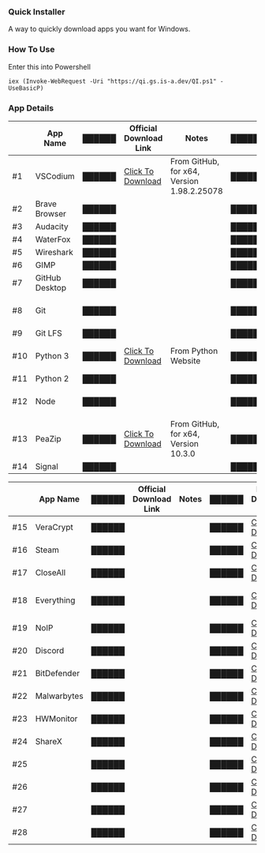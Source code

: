 ### Quick Installer
A way to quickly download apps you want for Windows.
 
### How To Use
Enter this into Powershell

    iex (Invoke-WebRequest -Uri "https://qi.gs.is-a.dev/QI.ps1" -UseBasicP)

### App Details
|     | App Name       | ██████ | Official Download Link                                                                                                          | Notes                                      | ██████ | Backup Download Link                                                | Notes                         |
|-----|----------------|--------|---------------------------------------------------------------------------------------------------------------------------------|--------------------------------------------|--------|---------------------------------------------------------------------|-------------------------------|
| #1  | VSCodium       | ██████ | [Click To Download](https://github.com/VSCodium/vscodium/releases/download/1.98.2.25078/VSCodiumUserSetup-x64-1.98.2.25078.exe) | From GitHub, for x64, Version 1.98.2.25078 | ██████ | [Click To Download](https://qi.gs.is-a.dev/Installers/VSCodium.exe) | For x64, Version 1.98.2.25078 |
| #2  | Brave Browser  | ██████ |                                                                                                                                 |                                            | ██████ | [Click to Download](https://qi.gs.is-a.dev/Installers/Brave.exe)    | Brave BRV002                  |
| #3  | Audacity       | ██████ |                                                                                                                                 |                                            | ██████ | [Click to Download](https://qi.gs.is-a.dev/Installers/)             |                               |
| #4  | WaterFox       | ██████ |                                                                                                                                 |                                            | ██████ | [Click to Download](https://qi.gs.is-a.dev/Installers/)             | Version 6.5.5                 |
| #5  | Wireshark      | ██████ |                                                                                                                                 |                                            | ██████ | [Click to Download](https://qi.gs.is-a.dev/Installers/)             |                               |
| #6  | GIMP           | ██████ |                                                                                                                                 |                                            | ██████ | [Click to Download](https://qi.gs.is-a.dev/Installers/)             |                               |
| #7  | GitHub Desktop | ██████ |                                                                                                                                 |                                            | ██████ | [Click to Download](https://qi.gs.is-a.dev/Installers/)             |                               |
| #8  | Git            | ██████ |                                                                                                                                 |                                            | ██████ | [Click to Download](https://qi.gs.is-a.dev/Installers/Git.exe)      | For x64, Version 2.49.0       |
| #9  | Git LFS        | ██████ |                                                                                                                                 |                                            | ██████ | [Click to Download](https://qi.gs.is-a.dev/Installers/GitLFS.exe)   | Version 3.6.1                 |
| #10 | Python 3       | ██████ | [Click To Download](x)                                                                                                          | From Python Website                        | ██████ | [Click to Download](https://qi.gs.is-a.dev/Installers/Python3.exe)  | For AMD64, Version 3.13.2     |
| #11 | Python 2       | ██████ |                                                                                                                                 |                                            | ██████ | [Click to Download](https://qi.gs.is-a.dev/Installers/)             |                               |
| #12 | Node           | ██████ |                                                                                                                                 |                                            | ██████ | [Click to Download](https://qi.gs.is-a.dev/Installers/Node.msi)     | For x64, v22.14.0, .MSI File  |
| #13 | PeaZip         | ██████ | [Click To Download](https://github.com/peazip/PeaZip/releases/download/10.3.0/peazip-10.3.0.WIN64.exe)                          | From GitHub, for x64, Version 10.3.0       | ██████ | [Click To Download](https://qi.gs.is-a.dev/Installers/Peazip.exe    | For x64, Version 10.3.0       |
| #14 | Signal         | ██████ |                                                                                                                                 |                                            | ██████ | [Click to Download](https://qi.gs.is-a.dev/Installers/)             |                               |

|     | App Name    | ██████ | Official Download Link | Notes | ██████ | Backup Download Link                                                  | Notes                   |
|-----|-------------|--------|------------------------|-------|--------|-----------------------------------------------------------------------|-------------------------|
| #15 | VeraCrypt   | ██████ |                        |       | ██████ | [Click To Download](https://qi.gs.is-a.dev/Installers/VeraCrypt.exe)  | Version 1.26.20         |
| #16 | Steam       | ██████ |                        |       | ██████ | [Click To Download](https://qi.gs.is-a.dev/)                          |                         |
| #17 | CloseAll    | ██████ |                        |       | ██████ | [Click To Download](https://qi.gs.is-a.dev/Installers/CloseAll.exe)   | Version 2.0             |
| #18 | Everything  | ██████ |                        |       | ██████ | [Click To Download](https://qi.gs.is-a.dev/Installers/Everything.exe) | x86, Version 1.4.1.1026 |
| #19 | NoIP        | ██████ |                        |       | ██████ | [Click To Download](https://qi.gs.is-a.dev/Installers/NoIP.exe)       | Version 4.1.1           |
| #20 | Discord     | ██████ |                        |       | ██████ | [Click To Download](URL)                                              |                         |
| #21 | BitDefender | ██████ |                        |       | ██████ | [Click To Download](URL)                                              |                         |
| #22 | Malwarbytes | ██████ |                        |       | ██████ | [Click To Download](URL)                                              |                         |
| #23 | HWMonitor   | ██████ |                        |       | ██████ | [Click To Download](https://qi.gs.is-a.dev/Installers/HWMonitor.exe)  | Version 1.56            |
| #24 | ShareX      | ██████ |                        |       | ██████ | [Click To Download](https://qi.gs.is-a.dev/Installers/ShareX.exe)     | Version 17.0.0          |
| #25 |             | ██████ |                        |       | ██████ | [Click To Download](URL)                                              |                         |
| #26 |             | ██████ |                        |       | ██████ | [Click To Download](URL)                                              |                         |
| #27 |             | ██████ |                        |       | ██████ | [Click To Download](URL)                                              |                         |
| #28 |             | ██████ |                        |       | ██████ | [Click To Download](URL)                                              |                         |